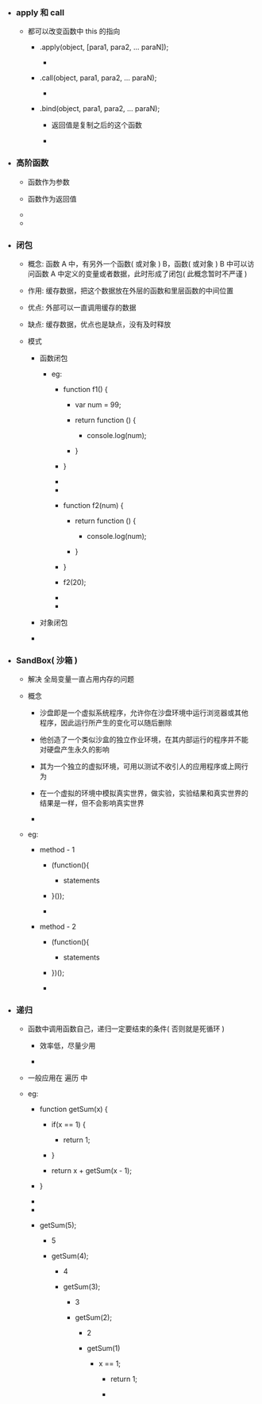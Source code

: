 * ### apply 和 call 

    * 都可以改变函数中 this 的指向

        * .apply(object, [para1, para2, ... paraN]);
        
            * 
        
        * .call(object, para1, para2, ... paraN);
        
            * 
        
        * .bind(object, para1, para2, ... paraN);
        
            * 返回值是复制之后的这个函数
            
            * 
        
* ### 高阶函数

    * 函数作为参数
    
    * 函数作为返回值
    
    * 
    
    * 

* ### 闭包

    * 概念: 函数 A 中，有另外一个函数( 或对象 ) B，函数( 或对象 ) B 中可以访问函数 A 中定义的变量或者数据，此时形成了闭包( 此概念暂时不严谨 )
    
    * 作用: 缓存数据，把这个数据放在外层的函数和里层函数的中间位置
    
    * 优点: 外部可以一直调用缓存的数据
    
    * 缺点: 缓存数据，优点也是缺点，没有及时释放

    * 模式
    
        * 函数闭包
        
            * eg:
              
                * function f1() {
                 
                    * var num = 99;
                 
                    * return function () {
                 
                        * console.log(num);

                    * }

                * }
                 
                * 
                 
                * 
                
                * function f2(num) {
                                 
                    * return function () {
                 
                        * console.log(num);
                
                    * }
                
                * }
                
                * f2(20);
                
                *
                
                *
        
        * 对象闭包
        
        * 

* ### SandBox( 沙箱 )

    * 解决 全局变量一直占用内存的问题

    * 概念
    
        * 沙盘即是一个虚拟系统程序，允许你在沙盘环境中运行浏览器或其他程序，因此运行所产生的变化可以随后删除
        
        * 他创造了一个类似沙盒的独立作业环境，在其内部运行的程序并不能对硬盘产生永久的影响
        
        * 其为一个独立的虚拟环境，可用以测试不收引人的应用程序或上网行为
    
        * 在一个虚拟的环境中模拟真实世界，做实验，实验结果和真实世界的结果是一样，但不会影响真实世界 
        
        *  
        
    * eg:
    
        * method - 1
    
            * (function(){
             
                * statements
             
            * }());
            
            *  

        * method - 2
        
            * (function(){
             
                * statements
             
            * })();
             
            *
         
* ### 递归

    * 函数中调用函数自己，递归一定要结束的条件( 否则就是死循环 )
    
        * 效率低，尽量少用
        
        * 
    
    * 一般应用在 遍历 中
    
    * eg: 
    
        * function getSum(x) {
        
            * if(x == 1) {
            
                * return 1;
            
            * }
            
            * return x + getSum(x - 1);
        
        * }
        
        *
        
        *
        
        * getSum(5);
        
            * 5
            
            * getSum(4);
            
                * 4
                
                * getSum(3);
                
                    * 3
                    
                    * getSum(2);
                    
                        * 2
                        
                        * getSum(1)
                        
                            * x == 1;
                            
                                * return 1; 
                                
                                * 
        